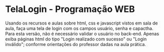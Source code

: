 # TelaLogin - Programação WEB

Usando os recursos e aulas sobre html, css e javascript vistos em sala de aula, faça uma tela de login com os campos usuário, senha e capactha. Para esta versão, não é necessário validar o usuário no back-end. Apenas exiba páginas html do tipo "Login realizado com sucesso" ou "Login inválido"; conforme orientações do professor dadas na aula prática.
